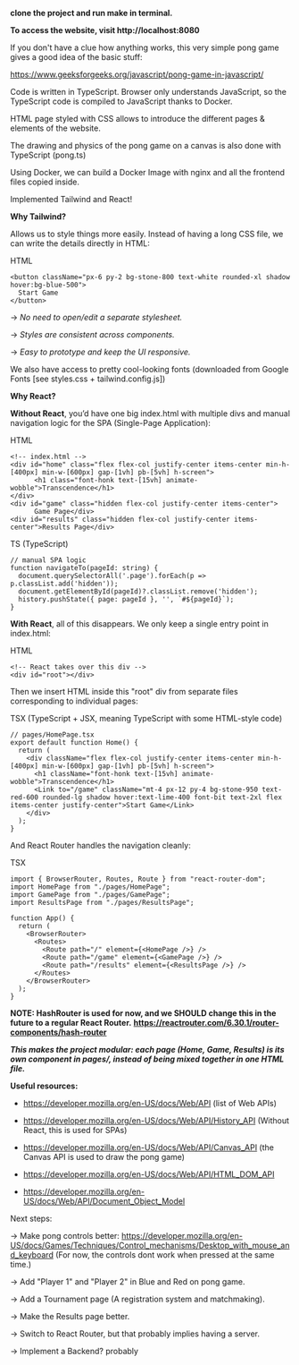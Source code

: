 **clone the project and run make in terminal.**

**To access the website, visit http://localhost:8080**

If you don't have a clue how anything works, this very simple pong game gives a good idea of the basic stuff:

https://www.geeksforgeeks.org/javascript/pong-game-in-javascript/


Code is written in TypeScript. Browser only understands JavaScript, so the TypeScript code is compiled to JavaScript thanks to Docker.

HTML page styled with CSS allows to introduce the different pages & elements of the website.

The drawing and physics of the pong game on a canvas is also done with TypeScript (pong.ts)

Using Docker, we can build a Docker Image with nginx and all the frontend files copied inside.

Implemented Tailwind and React!

**Why Tailwind?**

Allows us to style things more easily. Instead of having a long CSS file, we can write the details directly in HTML:

HTML
```
<button className="px-6 py-2 bg-stone-800 text-white rounded-xl shadow hover:bg-blue-500">
  Start Game
</button>
```

-> _No need to open/edit a separate stylesheet._

-> _Styles are consistent across components._

-> _Easy to prototype and keep the UI responsive._

We also have access to pretty cool-looking fonts (downloaded from Google Fonts [see styles.css + tailwind.config.js])

**Why React?**

**Without React**, you’d have one big index.html with multiple divs and manual navigation logic for the SPA (Single-Page Application):

HTML
```
<!-- index.html -->
<div id="home" class="flex flex-col justify-center items-center min-h-[400px] min-w-[600px] gap-[1vh] pb-[5vh] h-screen">
      <h1 class="font-honk text-[15vh] animate-wobble">Transcendence</h1>
</div>
<div id="game" class="hidden flex-col justify-center items-center">
      Game Page</div>
<div id="results" class="hidden flex-col justify-center items-center">Results Page</div>
```

TS (TypeScript)
```
// manual SPA logic
function navigateTo(pageId: string) {
  document.querySelectorAll('.page').forEach(p => p.classList.add('hidden'));
  document.getElementById(pageId)?.classList.remove('hidden');
  history.pushState({ page: pageId }, '', `#${pageId}`);
}
```

**With React**, all of this disappears.
We only keep a single entry point in index.html:

HTML
```
<!-- React takes over this div -->
<div id="root"></div>
```

Then we insert HTML inside this "root" div from separate files corresponding to individual pages:

TSX (TypeScript + JSX, meaning TypeScript with some HTML-style code)

```
// pages/HomePage.tsx
export default function Home() {
  return (
    <div className="flex flex-col justify-center items-center min-h-[400px] min-w-[600px] gap-[1vh] pb-[5vh] h-screen">
      <h1 className="font-honk text-[15vh] animate-wobble">Transcendence</h1>
      <Link to="/game" className="mt-4 px-12 py-4 bg-stone-950 text-red-600 rounded-lg shadow hover:text-lime-400 font-bit text-2xl flex items-center justify-center">Start Game</Link>
    </div>
  );
}

```

And React Router handles the navigation cleanly:

TSX
```
import { BrowserRouter, Routes, Route } from "react-router-dom";
import HomePage from "./pages/HomePage";
import GamePage from "./pages/GamePage";
import ResultsPage from "./pages/ResultsPage";

function App() {
  return (
    <BrowserRouter>
      <Routes>
        <Route path="/" element={<HomePage />} />
        <Route path="/game" element={<GamePage />} />
        <Route path="/results" element={<ResultsPage />} />
      </Routes>
    </BrowserRouter>
  );
}
```

**NOTE: HashRouter is used for now, and we SHOULD change this in the future to a regular React Router.**
**https://reactrouter.com/6.30.1/router-components/hash-router**

**_This makes the project modular: each page (Home, Game, Results) is its own component in pages/, instead of being mixed together in one HTML file._**


**Useful resources:**
 
- https://developer.mozilla.org/en-US/docs/Web/API (list of Web APIs)

- https://developer.mozilla.org/en-US/docs/Web/API/History_API (Without React, this is used for SPAs)

- https://developer.mozilla.org/en-US/docs/Web/API/Canvas_API (the Canvas API is used to draw the pong game)

- https://developer.mozilla.org/en-US/docs/Web/API/HTML_DOM_API

- https://developer.mozilla.org/en-US/docs/Web/API/Document_Object_Model


Next steps:

-> Make pong controls better: https://developer.mozilla.org/en-US/docs/Games/Techniques/Control_mechanisms/Desktop_with_mouse_and_keyboard (For now, the controls dont work when pressed at the same time.)

-> Add "Player 1" and "Player 2" in Blue and Red on pong game.

-> Add a Tournament page (A registration system and matchmaking).

-> Make the Results page better.

-> Switch to React Router, but that probably implies having a server.

-> Implement a Backend? probably
